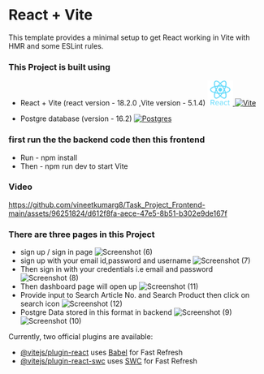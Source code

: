 # React  + Vite  
This template provides a minimal setup to get React working in Vite with HMR and some ESLint rules.
### This Project is built using 
*  React + Vite (react version - 18.2.0 ,Vite version - 5.1.4)
    </a> <a href = "https://reactjs.org/" target="_blank" rel="noreferrer"> <img src="https://raw.githubusercontent.com/devicons/devicon/master/icons/react/react-original-wordmark.svg" alt="react" width="50" height="50"/> </a> <a href = "https://vitejs.dev/" target="_blank" rel="noreferrer" target="_blank" rel="noreferrer"><img src = "https://upload.wikimedia.org/wikipedia/commons/f/f1/Vitejs-logo.svg" alt="Vite" width="50" height="50"/></a></p>
*  Postgre database (version - 16.2)
  </a> <a href = "https://www.postgresql.org/" target="_blank" rel="noreferrer"> <img src = "https://upload.wikimedia.org/wikipedia/commons/2/29/Postgresql_elephant.svg" alt = "Postgres" width="50" height="50"></a></p>
### first run the the backend code then this frontend
*  Run - npm install 
*  Then - npm run dev to start Vite
### Video
https://github.com/vineetkumarg8/Task_Project_Frontend-main/assets/96251824/d612f8fa-aece-47e5-8b51-b302e9de167f
### There are three pages in this Project
* sign up / sign in page
  ![Screenshot (6)](https://github.com/vineetkumarg8/Task_Project_Frontend-main/assets/96251824/e6e4e908-c4f1-4b13-9988-6a96ab43d47b.png)
* sign up with your email id,password and username
  ![Screenshot (7)](https://github.com/vineetkumarg8/Task_Project_Frontend-main/assets/96251824/86a9e6d5-f4cb-455d-954d-0ba958819d99.png)
* Then sign in with your credentials i.e email and password
  ![Screenshot (8)](https://github.com/vineetkumarg8/Task_Project_Frontend-main/assets/96251824/13cc6f5d-a168-47d9-ad4f-22ea229fcc24.png)
* Then dashboard page will open up
 ![Screenshot (11)](https://github.com/vineetkumarg8/Task_Project_Frontend-main/assets/96251824/1055c5dd-fad0-4889-aae3-1f239844dfbd.png)
* Provide input to Search Article No. and Search Product then click on search icon
 ![Screenshot (12)](https://github.com/vineetkumarg8/Task_Project_Frontend-main/assets/96251824/93c7cc22-f2a3-474f-9b1d-76a65312cf57.png)
* Postgre Data stored in this format in backend
 ![Screenshot (9)](https://github.com/vineetkumarg8/Task_Project_Frontend-main/assets/96251824/cbd94051-70bc-4aa5-8160-5a837aa447af.png)
![Screenshot (10)](https://github.com/vineetkumarg8/Task_Project_Frontend-main/assets/96251824/82555753-dd48-44ea-89bd-ec178bf3d20b.png)

  


Currently, two official plugins are available:

- [@vitejs/plugin-react](https://github.com/vitejs/vite-plugin-react/blob/main/packages/plugin-react/README.md) uses [Babel](https://babeljs.io/) for Fast Refresh
- [@vitejs/plugin-react-swc](https://github.com/vitejs/vite-plugin-react-swc) uses [SWC](https://swc.rs/) for Fast Refresh
